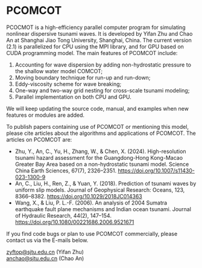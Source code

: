 # PCOMCOT
PCOCMOT is a high-efficiency parallel computer program for simulating nonlinear dispersive tsunami waves.
It is developed by Yifan Zhu and Chao An at Shanghai Jiao Tong University, Shanghai, China.
The current version (2.1) is parallelized for CPU using the MPI library, and for GPU based on CUDA programming model.
The main features of PCOMCOT include:
1) Accounting for wave dispersion by adding non-hydrostatic pressure to the shallow water model COMCOT;
2) Moving boundary technique for run-up and run-down;
3) Eddy-viscosity scheme for wave breaking;
4) One-way and two-way grid nesting for cross-scale tsunami modeling;
5) Parallel implementation on both CPU and GPU.
   
We will keep updating the source code, manual, and examples when new features or modules are added.

To publish papers containing use of PCOMCOT or mentioning this model, please cite articles about the algorithms and applications of PCOMCOT.
The articles on PCOMCOT are: 
* Zhu, Y., An, C., Yu, H., Zhang, W., & Chen, X. (2024). High-resolution tsunami hazard assessment for the Guangdong-Hong Kong-Macao Greater Bay Area based on a non-hydrostatic tsunami model. Science China Earth Sciences, 67(7), 2326–2351. https://doi.org/10.1007/s11430-023-1300-9
* An, C., Liu, H., Ren, Z., & Yuan, Y. (2018). Prediction of tsunami waves by uniform slip models. Journal of Geophysical Research: Oceans, 123, 8366–8382. https://doi.org/10.1029/2018JC014363
* Wang, X., & Liu, P. L.-F. (2006). An analysis of 2004 Sumatra earthquake fault plane mechanisms and Indian ocean tsunami. Journal of
Hydraulic Research, 44(2), 147–154. https://doi.org/10.1080/00221686.2006.9521671

If you find code bugs or plan to use PCOMCOT commercially, please contact us via the E-mails below.

zyftop@sjtu.edu.cn (Yifan Zhu)    
anchao@sjtu.edu.cn (Chao An)
